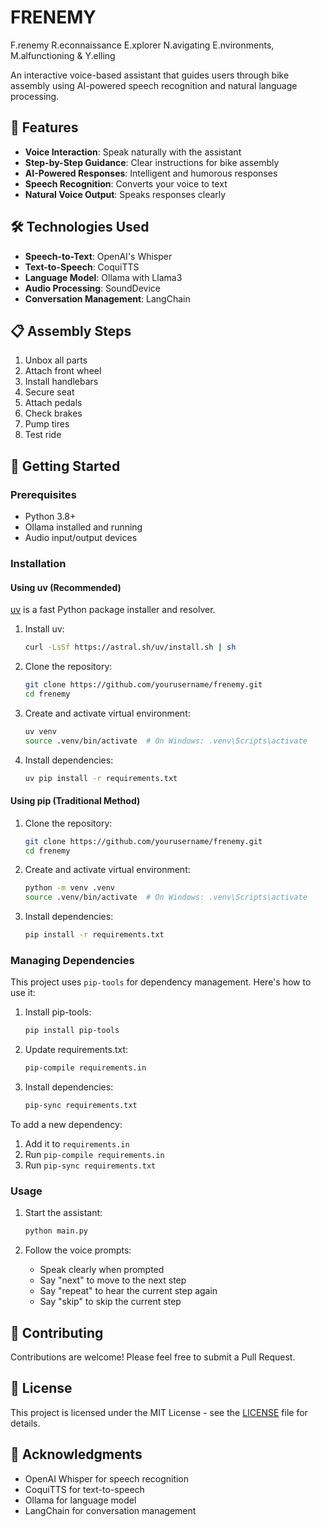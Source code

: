 # FRENEMY

F.renemy R.econnaissance E.xplorer N.avigating E.nvironments, M.alfunctioning & Y.elling

An interactive voice-based assistant that guides users through bike assembly using AI-powered speech recognition and natural language processing.

## 🌟 Features

- **Voice Interaction**: Speak naturally with the assistant
- **Step-by-Step Guidance**: Clear instructions for bike assembly
- **AI-Powered Responses**: Intelligent and humorous responses
- **Speech Recognition**: Converts your voice to text
- **Natural Voice Output**: Speaks responses clearly

## 🛠️ Technologies Used

- **Speech-to-Text**: OpenAI's Whisper
- **Text-to-Speech**: CoquiTTS
- **Language Model**: Ollama with Llama3
- **Audio Processing**: SoundDevice
- **Conversation Management**: LangChain

## 📋 Assembly Steps

1. Unbox all parts
2. Attach front wheel
3. Install handlebars
4. Secure seat
5. Attach pedals
6. Check brakes
7. Pump tires
8. Test ride

## 🚀 Getting Started

### Prerequisites

- Python 3.8+
- Ollama installed and running
- Audio input/output devices

### Installation

#### Using uv (Recommended)

[uv][uv-link] is a fast Python package installer and resolver.

1. Install uv:
   ```bash
   curl -LsSf https://astral.sh/uv/install.sh | sh
   ```

2. Clone the repository:
   ```bash
   git clone https://github.com/yourusername/frenemy.git
   cd frenemy
   ```

3. Create and activate virtual environment:
   ```bash
   uv venv
   source .venv/bin/activate  # On Windows: .venv\Scripts\activate
   ```

4. Install dependencies:
   ```bash
   uv pip install -r requirements.txt
   ```

#### Using pip (Traditional Method)

1. Clone the repository:
   ```bash
   git clone https://github.com/yourusername/frenemy.git
   cd frenemy
   ```

2. Create and activate virtual environment:
   ```bash
   python -m venv .venv
   source .venv/bin/activate  # On Windows: .venv\Scripts\activate
   ```

3. Install dependencies:
   ```bash
   pip install -r requirements.txt
   ```

### Managing Dependencies

This project uses `pip-tools` for dependency management. Here's how to use it:

1. Install pip-tools:
   ```bash
   pip install pip-tools
   ```

2. Update requirements.txt:
   ```bash
   pip-compile requirements.in
   ```

3. Install dependencies:
   ```bash
   pip-sync requirements.txt
   ```

To add a new dependency:

1. Add it to `requirements.in`
2. Run `pip-compile requirements.in`
3. Run `pip-sync requirements.txt`

### Usage

1. Start the assistant:
   ```bash
   python main.py
   ```

2. Follow the voice prompts:
   - Speak clearly when prompted
   - Say "next" to move to the next step
   - Say "repeat" to hear the current step again
   - Say "skip" to skip the current step

## 🤝 Contributing

Contributions are welcome! Please feel free to submit a Pull Request.

## 📝 License

This project is licensed under the MIT License - see the [LICENSE][license-link] file for details.

## 🙏 Acknowledgments

- OpenAI Whisper for speech recognition
- CoquiTTS for text-to-speech
- Ollama for language model
- LangChain for conversation management

[uv-link]: https://github.com/astral-sh/uv
[license-link]: LICENSE